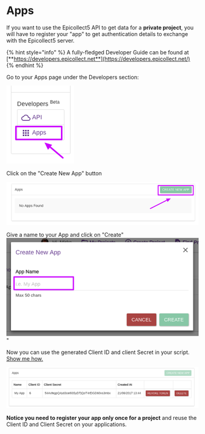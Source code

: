 # Apps

If you want to use the Epicollect5 API to get data for a **private project**, you will have to register your "app" to get authentication details to exchange with the Epicollect5 server.&#x20;

{% hint style="info" %}
A fully-fledged Developer Guide can be found at [**https://developers.epicollect.net**](https://developers.epicollect.net/)
{% endhint %}

Go to your Apps page under the Developers section:

![](../.gitbook/assets/api-4.png)

Click on the "Create New App" button

![](../.gitbook/assets/api-5.png)

Give a name to your App and click on "Create"![](../.gitbook/assets/api-6.png)"

Now you can use the generated Client ID and client Secret in your script. [Show me how.](https://epicollect5.gitbooks.io/epicollect5-api/content/client-credentials-grant/retrieve-token.html)

![](../.gitbook/assets/api-8.png)

**Notice you need to register your app only once for a project** and reuse the Client ID and Client Secret on your applications.
